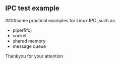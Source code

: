 ## IPC test example
####some practical examples for Linux IPC ,such as 
- pipe(fifo)
- socket
- shared memory  
- message queue 

Thankyou for your attention
